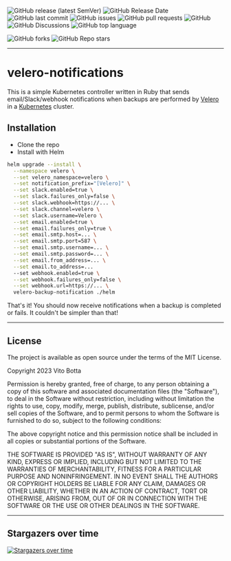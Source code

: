 ![GitHub release (latest SemVer)](https://img.shields.io/github/v/release/vitobotta/velero-notifications)
![GitHub Release Date](https://img.shields.io/github/release-date/vitobotta/velero-notifications)
![GitHub last commit](https://img.shields.io/github/last-commit/vitobotta/velero-notifications)
![GitHub issues](https://img.shields.io/github/issues-raw/vitobotta/velero-notifications)
![GitHub pull requests](https://img.shields.io/github/issues-pr-raw/vitobotta/velero-notifications)
![GitHub](https://img.shields.io/github/license/vitobotta/velero-notifications)
![GitHub Discussions](https://img.shields.io/github/discussions/vitobotta/velero-notifications)
![GitHub top language](https://img.shields.io/github/languages/top/vitobotta/velero-notifications)

![GitHub forks](https://img.shields.io/github/forks/vitobotta/velero-notifications?style=social)
![GitHub Repo stars](https://img.shields.io/github/stars/vitobotta/velero-notifications?style=social)

---

# velero-notifications

This is a simple Kubernetes controller written in Ruby that sends email/Slack/webhook notifications when backups are performed by [Velero](https://velero.io/) in a [Kubernetes](https://kubernetes.io/) cluster.



## Installation

- Clone the repo
- Install with Helm

```bash
helm upgrade --install \
  --namespace velero \
  --set velero_namespace=velero \
  --set notification_prefix="[Velero]" \
  --set slack.enabled=true \
  --set slack.failures_only=false \
  --set slack.webhook=https://... \
  --set slack.channel=velero \
  --set slack.username=Velero \
  --set email.enabled=true \
  --set email.failures_only=true \
  --set email.smtp.host=... \
  --set email.smtp.port=587 \
  --set email.smtp.username=... \
  --set email.smtp.password=... \
  --set email.from_address=... \
  --set email.to_address=...
  --set webhook.enabled=true \
  --set webhook.failures_only=false \
  --set webhook.url=https://... \
  velero-backup-notification ./helm
```

That's it! You should now receive notifications when a backup is completed or fails. It couldn't be simpler than that!


---
## License

The project is available as open source under the terms of the MIT License.

Copyright 2023 Vito Botta

Permission is hereby granted, free of charge, to any person obtaining a copy of this software and associated documentation files (the "Software"), to deal in the Software without restriction, including without limitation the rights to use, copy, modify, merge, publish, distribute, sublicense, and/or sell copies of the Software, and to permit persons to whom the Software is furnished to do so, subject to the following conditions:

The above copyright notice and this permission notice shall be included in all copies or substantial portions of the Software.

THE SOFTWARE IS PROVIDED "AS IS", WITHOUT WARRANTY OF ANY KIND, EXPRESS OR IMPLIED, INCLUDING BUT NOT LIMITED TO THE WARRANTIES OF MERCHANTABILITY, FITNESS FOR A PARTICULAR PURPOSE AND NONINFRINGEMENT. IN NO EVENT SHALL THE AUTHORS OR COPYRIGHT HOLDERS BE LIABLE FOR ANY CLAIM, DAMAGES OR OTHER LIABILITY, WHETHER IN AN ACTION OF CONTRACT, TORT OR OTHERWISE, ARISING FROM, OUT OF OR IN CONNECTION WITH THE SOFTWARE OR THE USE OR OTHER DEALINGS IN THE SOFTWARE.

---

## Stargazers over time

[![Stargazers over time](https://starchart.cc/vitobotta/velero-notifications.svg)](https://starchart.cc/vitobotta/velero-notifications)
